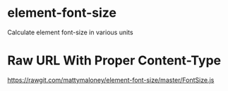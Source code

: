 # element-font-size
Calculate element font-size in various units

# Raw URL With Proper Content-Type
https://rawgit.com/mattymaloney/element-font-size/master/FontSize.js
